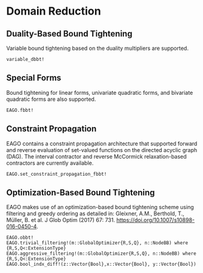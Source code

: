# Domain Reduction

## Duality-Based Bound Tightening
Variable bound tightening based on the duality multipliers are supported.

```@docs
variable_dbbt!
```

## Special Forms
Bound tightening for linear forms, univariate quadratic forms, and
bivariate quadratic forms are also supported.

```@docs
EAGO.fbbt!
```

## Constraint Propagation
EAGO contains a constraint propagation architecture that supported forward and
reverse evaluation of set-valued functions on the directed acyclic graph (DAG).
The interval contractor and reverse McCormick relaxation-based contractors are
currently available.

```@docs
EAGO.set_constraint_propagation_fbbt!
```

## Optimization-Based Bound Tightening

EAGO makes use of an optimization-based bound tightening scheme using filtering
and greedy ordering as detailed in: Gleixner, A.M., Berthold, T., Müller, B.
et al. J Glob Optim (2017) 67: 731. https://doi.org/10.1007/s10898-016-0450-4.

```@docs
EAGO.obbt!
EAGO.trivial_filtering!(m::GlobalOptimizer{R,S,Q}, n::NodeBB) where {R,S,Q<:ExtensionType}
EAGO.aggressive_filtering!(m::GlobalOptimizer{R,S,Q}, n::NodeBB) where {R,S,Q<:ExtensionType}
EAGO.bool_indx_diff!(z::Vector{Bool},x::Vector{Bool}, y::Vector{Bool})
```

